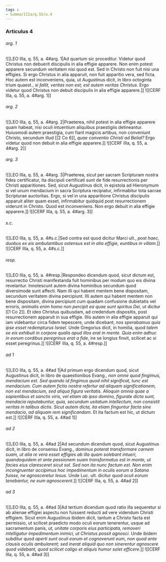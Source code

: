 ```yaml
---
tags : 
- Summa/IIIa/q.55/a.4
---
```


### Articulus 4

###### arg. 1
![[LEO IIIa, q. 55, a. 4#arg. 1|Ad quartum sic proceditur. Videtur quod Christus non debuerit discipulis in alia effigie apparere. Non enim potest apparere secundum veritatem nisi quod est. Sed in Christo non fuit nisi una effigies. Si ergo Christus in alia apparuit, non fuit apparitio vera, sed ficta. Hoc autem est inconveniens, quia, ut Augustinus dicit, in libro octoginta trium quaest., *si fallit, veritas non est; est autem veritas Christus*. Ergo videtur quod Christus non debuit discipulis in alia effigie apparere.]]
![[CERF IIIa, q. 55, a. 4#arg. 1]]

###### arg. 2
![[LEO IIIa, q. 55, a. 4#arg. 2|Praeterea, nihil potest in alia effigie apparere quam habeat, nisi oculi intuentium aliquibus praestigiis detineantur. Huiusmodi autem praestigia, cum fiant magicis artibus, non conveniunt Christo, secundum illud [[2 Co 6]], *quae conventio Christi ad Belial?* Ergo videtur quod non debuit in alia effigie apparere.]]
![[CERF IIIa, q. 55, a. 4#arg. 2]]

###### arg. 3
![[LEO IIIa, q. 55, a. 4#arg. 3|Praeterea, sicut per sacram Scripturam nostra fides certificatur, ita discipuli certificati sunt de fide resurrectionis per Christi apparitiones. Sed, sicut Augustinus dicit, in epistola ad Hieronymum si vel unum mendacium in sacra Scriptura recipiatur, infirmabitur tota sacrae Scripturae auctoritas. Ergo, si vel in una apparitione Christus discipulis apparuit aliter quam esset, infirmabitur quidquid post resurrectionem viderunt in Christo. Quod est inconveniens. Non ergo debuit in alia effigie apparere.]]
![[CERF IIIa, q. 55, a. 4#arg. 3]]

###### s.c.
![[LEO IIIa, q. 55, a. 4#s.c.|Sed contra est quod dicitur Marci ult., *post haec, duobus ex eis ambulantibus ostensus est in alia effigie, euntibus in villam*.]]
![[CERF IIIa, q. 55, a. 4#s.c.]]

###### resp.
![[LEO IIIa, q. 55, a. 4#resp.|Respondeo dicendum quod, sicut dictum est, resurrectio Christi manifestanda fuit hominibus per modum quo eis divina revelantur. Innotescunt autem divina hominibus secundum quod diversimode sunt affecti. Nam illi qui habent mentem bene dispositam, secundum veritatem divina percipiunt. Illi autem qui habent mentem non bene dispositam, divina percipiunt cum quadam confusione dubietatis vel erroris, *animalis enim homo non percipit ea quae sunt spiritus Dei*, ut dicitur [[1 Co 2]]. Et ideo Christus quibusdam, ad credendum dispositis, post resurrectionem apparuit in sua effigie. Illis autem in alia effigie apparuit qui iam videbantur circa fidem tepescere, unde dicebant, *nos sperabamus quia ipse esset redempturus Israel*. Unde Gregorius dicit, in homilia, quod *talem se eis exhibuit in corpore qualis apud illos erat in mente. Quia enim adhuc in eorum cordibus peregrinus erat a fide*, ire se longius finxit, scilicet ac si esset peregrinus.]]
![[CERF IIIa, q. 55, a. 4#resp.]]

###### ad 1
![[LEO IIIa, q. 55, a. 4#ad 1|Ad primum ergo dicendum quod, sicut Augustinus dicit, in libro de quaestionibus Evang., *non omne quod fingimus, mendacium est. Sed quando id fingimus quod nihil significat, tunc est mendacium. Cum autem fictio nostra refertur ad aliquam significationem, non est mendacium, sed aliqua figura veritatis. Alioquin omnia quae a sapientibus et sanctis viris, vel etiam ab ipso domino, figurate dicta sunt, mendacia reputabuntur, quia, secundum usitatum intellectum, non consistit veritas in talibus dictis. Sicut autem dicta, ita etiam finguntur facta sine mendacio, ad aliquam rem significandam*. Et ita factum est hic, ut dictum est.]]
![[CERF IIIa, q. 55, a. 4#ad 1]]

###### ad 2
![[LEO IIIa, q. 55, a. 4#ad 2|Ad secundum dicendum quod, sicut Augustinus dicit, in libro de consensu Evang., *dominus poterat transformare carnem suam, ut alia re vera esset effigies ab illa quam solebant intueri, quandoquidem et ante passionem suam transformatus est in monte, ut facies eius claresceret sicut sol. Sed non ita nunc factum est. Non enim incongruenter accipimus hoc impedimentum in oculis eorum a Satana fuisse, ne agnosceretur Iesus*. Unde Luc. ult. dicitur quod *oculi eorum tenebantur, ne eum agnoscerent*.]]
![[CERF IIIa, q. 55, a. 4#ad 2]]

###### ad 3
![[LEO IIIa, q. 55, a. 4#ad 3|Ad tertium dicendum quod ratio illa sequeretur si ab alienae effigiei aspectu non fuissent reducti ad vere videndum Christi effigiem. Sicut enim Augustinus ibidem dicit, tantum a Christo facta est permissio, ut scilicet praedicto modo oculi eorum tenerentur, usque ad sacramentum panis, *ut, unitate corporis eius participata, removeri intelligatur impedimentum inimici, ut Christus possit agnosci*. Unde ibidem subditur quod *aperti sunt oculi eorum et cognoverunt eum, non quod ante clausis oculis ambularent; sed inerat aliquid quo non sinerentur agnoscere quod videbant, quod scilicet caligo et aliquis humor solet efficere*.]]
![[CERF IIIa, q. 55, a. 4#ad 3]]

